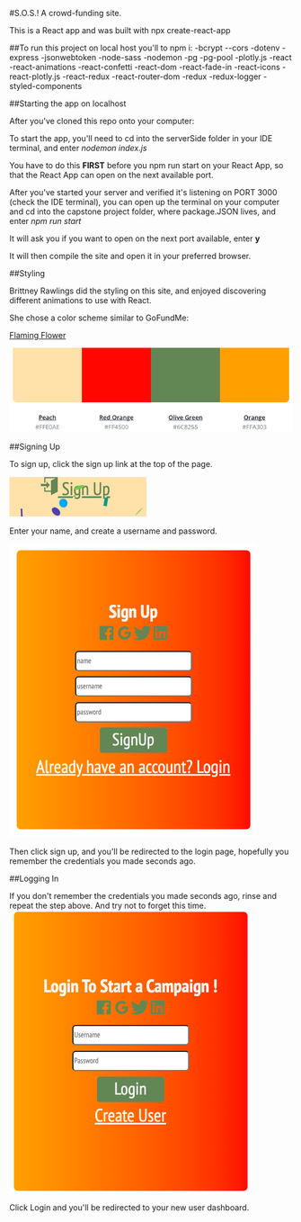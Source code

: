 #S.O.S.! A crowd-funding site.

This is a React app and was built with npx create-react-app

##To run this project on local host you'll to npm i:
-bcrypt
--cors
-dotenv
-express
-jsonwebtoken
-node-sass
-nodemon
-pg
-pg-pool
-plotly.js
-react
-react-animations
-react-confetti
-react-dom
-react-fade-in
-react-icons
-react-plotly.js
-react-redux
-react-router-dom
-redux
-redux-logger
-styled-components

##Starting the app on localhost

After you've cloned this repo onto your computer: 

To start the app, you'll need to cd into the serverSide folder in your IDE terminal, and enter *nodemon index.js*

You have to do this **FIRST** before you npm run start on your React App, so that the React App can open on the next available port. 

After you've started your server and verified it's listening on PORT 3000 (check the IDE terminal), you can open up the terminal on your computer and cd into the capstone project folder, where package.JSON lives, and enter
*npm run start*

It will ask you if you want to open on the next port available, enter **y**

It will then compile the site and open it in your preferred browser. 

##Styling

Brittney Rawlings did the styling on this site, and enjoyed discovering different animations to use with React. 

She chose a color scheme similar to GoFundMe:

[Flaming Flower](https://www.canva.com/colors/color-palettes/flaming-flower/)

![Color Palette](/readMeAssets/colorPalette.png)

##Signing Up

To sign up, click the sign up link at the top of the page. 

![Sign Up Link](/readMeAssets/signUp.png)

Enter your name, and create a username and password. 

![Sign Up](/readMeAssets/signUpSS.png)

Then click sign up, and you'll be redirected to the login page, hopefully you remember the credentials you made seconds ago. 

##Logging In

If you don't remember the credentials you made seconds ago, rinse and repeat the step above. And try not to forget this time. 
![Log In](/readMeAssets/logIn.png)

Click Login and you'll be redirected to your new user dashboard. 




